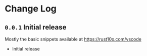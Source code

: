 # Change Log

## `0.0.1` Initial release

Mostly the basic snippets available at https://rust10x.com/vscode

- Initial release